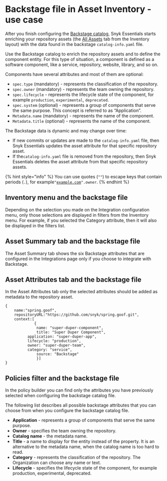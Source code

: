# Backstage file in Asset Inventory - use case

After you finish configuring the [Backstage catalog](./#backstage-file-for-scm-integrations), Snyk Essentials starts enriching your repository assets (the [All Assets](../../../manage-assets/#inventory-overview) tab from the Inventory layout) with the data found in the backstage `catalog-info.yaml` file.

Use the Backstage catalog to enrich the repository assets and to define the component entity. For this type of situation, a component is defined as a software component, like a service, repository, website, library, and so on.&#x20;

Components have several attributes and most of them are optional:

* `spec.type` (mandatory) - represents the classification of the repository.&#x20;
* `spec.owner` (mandatory) - represents the team owning the repository.
* `spec.lifecycle` - represents the lifecycle state of the component, for example `production`, `experimental`, `deprecated`.
* `spec.system` (optional) - represents a group of components that serve the same purpose. This concept is referred to as “Application”.
* `Metadata.name` (mandatory) - represents the name of the component.
* `Metadata.title` (optional) - represents the name of the component.

The Backstage data is dynamic and may change over time:

* If new commits or updates are made to the `catalog-info.yaml` file, then Snyk Essentials updates the asset attribute for that specific repository asset.
* If the`catalog-info.yaml` file is removed from the repository, then Snyk Essentials deletes the asset attribute from that specific repository assets.

{% hint style="info" %}
You can use quotes (`""`) to escape keys that contain periods (`.`), for example`"`[`example.com`](http://example.com/)`".owner`.
{% endhint %}

## Inventory menu and the backstage file&#x20;

Depending on the selection you made on the Integration configuration menu, only those selections are displayed in filters from the Inventory menu. For example, if you selected the Category attribute, then it will also be displayed in the filters list.

## Asset Summary tab and the backstage file&#x20;

The Asset Summary tab shows the six Backstage attributes that are configured in the Integrations page only if you choose to integrate with Backstage.

## Asset Attributes tab and the backstage file&#x20;

In the Asset Attributes tab only the selected attributes should be added as metadata to the repository asset.

```
{
    name:"spring.goof",
    repositoryURL:"https://github.com/snyk/spring.goof.git",
    context:[
             {
              name: "super-duper-component",
              title: "Super Duper Component",
	      application: "super-duper-app",
	      lifecycle: "production",
	      owner: "super-duper-team",
	      category: "service",
              source: "Backstage"
              }]
}
```

## Policies filter and the backstage file&#x20;

In the policy builder you can find only the attributes you have previously selected when configuring the backstage catalog file.&#x20;

The following list describes all possible backstage attributes that you can choose from when you configure the backstage catalog file.&#x20;

* **Application** - represents a group of components that serve the same purpose.&#x20;
* **Owner** - specifies the team owning the repository.
* **Catalog name** - the metadata name.
* **Title** - a name to display for the entity instead of the property. It is an alternative to the metadata name, when the catalog name is too hard to read.
* **Category** - represents the classification of the repository. The Organization can choose any name or text.
* **Lifecycle** - specifies the lifecycle state of the component, for example production, experimental, deprecated.
